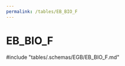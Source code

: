 ```yaml
---
permalink: /tables/EB_BIO_F
---
```

# EB_BIO_F

<!-- ATTENTION : Ne pas supprimer ou modifier la ligne ci-dessous -->
#include "tables/.schemas/EGB/EB_BIO_F.md"
<!-- ATTENTION : Ne pas supprimer ou modifier la ligne ci-dessus -->
